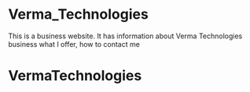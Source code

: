 # Verma_Technologies

This is a business website.  It has information about Verma Technologies business what I offer, how to contact me
# VermaTechnologies
